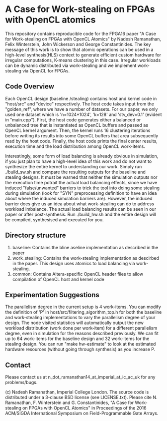 A Case for Work-stealing on FPGAs with OpenCL atomics 
==================================================

This repository contains reproducible code for the FPGA16 paper "A Case for Work-stealing on FPGAs with OpenCL Atomics" by Nadesh Ramanathan, Felix Winterstein, John Wickerson and George Constantinides. The key message of this work is to show that atomic operations can be used in a high-level synthesis(HLS) context to generate efficient custom hardware for irregular computations, K-means clustering in this case. Irregular workloads can be dynamic distributed via work-stealing and we implement work-stealing via OpenCL for FPGAs.

Code Overview   
-------------
Each OpenCL design (baseline /stealing) contains host and kernel code in "host/src" and "device" respectively. The host code takes input from the "golden_ref", where we have a number of datasets. For our paper, we only used one dataset which is 'n=1024*1024', 'k=128' and 'stv_dev=0.1' (evident in "main.cpp"). First, the host code generates either a balanced or unbalanced tree that is instantiated as OpenCL buffers and passed as OpenCL kernel argument. Then, the kernel runs 16 clustering iterations before writing its results into some OpenCL buffers that area subsequently read by the host code. Finally, the host code prints the final center results, execution time and the load distribution among OpenCL work-items. 

Interestingly, some form of load balancing is already obvious in simulation, if you just plan to have a high-level idea of this work and do not want to synthesize the entire kernel to understanding our work. Simply run ./build_sw.sh and compare the resulting outputs for the baseline and stealing designs. It must be warned that neither the simulation outputs nor the execution time potrait the actual load balancing effects, since we have induced "false/unwanted" barriers to trick the tool into doing some stealing during simulation (look for "SYN" preprocessing definition to have an idea about where the induced simulation barriers are). However, the induced barrier does give us an idea about what work-stealing can do to address workload imbalance. The actual load balancing results can be seen in our paper or after post-synthesis. Run ./build_hw.sh and the entire design will be compiled, synthesised and executed for you. 

Directory structure
-------------------
1) baseline: Contains the bline aseline implementation as described in the paper
2) work_stealing: Contains the work-stealing implementation as descirbed in the paper. This design uses atomics to load balancing via work-stealing. 
4) common: Contains Altera-specific OpenCL header files to allow compilation of OpenCL host and kernel code 

Experimentation Suggestions
-----------------------------
The parallelism degree in the current setup is 4 work-items. You can modify the definition of 'P' in host/src/filtering_algorithm_top.h for both the baseline and work-stealing implementations to vary the parallelism degree of your design. The node visited statistics will automatically output the new workload distribution (work done per work-item) for a different parallelism degree, even in simulation for the reasons described previously. We can fit up to 64 work-items for the baseline design and 32 work-items for the stealing design. You can run "make hw-estimate" to look at the estimated hardware resources (without going through synthesis) as you increase P.  

Contact
------------------
Please contact us at n_dot_ramanathan14_at_imperial_at_ic_ac_uk for any problems/bugs. 


(c) Nadesh Ramanathan, Imperial College London. The source code is distributed under a 3-clause BSD license (see LICENSE.txt). Please cite N. Ramanathan, F. Winterstein and G. Constantinides, "A Case for Work-stealing on FPGAs with OpenCL Atomics" in Proceedings of the 2016 ACM/SIGDA International Symposium on Field-Programmable Gate Arrays. 

